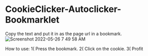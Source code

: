 # CookieClicker-Autoclicker-Bookmarklet

Copy the text and put it in as the page url in a bookmark.
![Screenshot 2022-05-26 7 49 58 AM](https://user-images.githubusercontent.com/100378804/170482526-cd07ac25-fcd4-4530-b17c-a058ab9741ec.png)

How to use: 1( Press the bookmark. 2( Click on the cookie. 3( Profit
